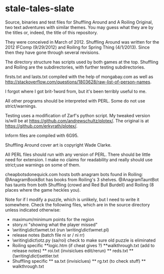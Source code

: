 # stale-tales-slate

Source, binaries and test files for Shuffling Around and A Roiling Original, two text adventures with similar themes. You may guess what they are by the titles or, indeed, the title of this repository.

They were conceived in March of 2012. Shuffling Around was written for the 2012 IFComp (9/29/2012) and Roiling for Spring Thing (4/1/2013). Since then they have gone through several revisions.

The directory structure has scripts used by both games at the top. Shuffling and Roiling are the subdirectories, with further testing subdirectories.

firsts.txt and lasts.txt compiled with the help of mongabay.com as well as http://stackoverflow.com/questions/1803628/raw-list-of-person-names.

I forgot where I got brit-1word from, but it's been terribly useful to me.

All other programs should be interpreted with PERL. Some do not use strict/warnings.

Testing uses a modification of Zarf's python script. My tweaked version is/will be at https://github.com/andrewschultz/plotex/. The original is at https://github.com/erkyrath/plotex/.

Inform files are compiled with 6G95.

Shuffling Around cover art is copyright Wade Clarke.

All PERL files should run with any version of PERL. There should be little need for extension. I make no claims for readability and really should use strict;use warnings on some of them.

cheapbotsdonequick.com hosts both anagram bots found in Roiling: @AnagramBookBot has books from Roiling's 3 shelves. @AnagramTauntBot has taunts from both Shuffling (crowd and Red Bull Burdell) and Roiling (8 places where the game heckles you).

Note for if I modify a puzzle, which is unlikely, but I need to write it somewhere. Check the following files, which are in the source directory unless indicated otherwise:

* maximum/minimum points for the region
* story.ni "showing what the player missed"
* \writing\dict\wmet.txt (run \writing\dict\wmet.pl)
* release notes (batch file ni sr / ni rr)
* \writing\dict\otz.py (sa/roi) check to make sure old puzzle is eliminated
* Roiling specific
**logic.htm (if cheat gives ?)
**walkthrough.txt (add to release notes)
** roi.txt (invisiclues edit/rerun)
** reds.txt
** (\writing\dict\)settler.txt
* Shuffling specific
** sa.txt (invisiclues)
** rg.txt (to check stuff)
** walkthrough.txt
